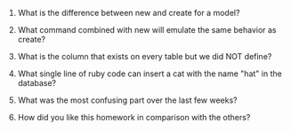 1. What is the difference between new and create for a model?

2. What command combined with new will emulate the same behavior as create?

3. What is the column that exists on every table but we did NOT define?

4. What single line of ruby code can insert a cat with the name "hat" in the database?

5. What was the most confusing part over the last few weeks?

6. How did you like this homework in comparison with the others?
